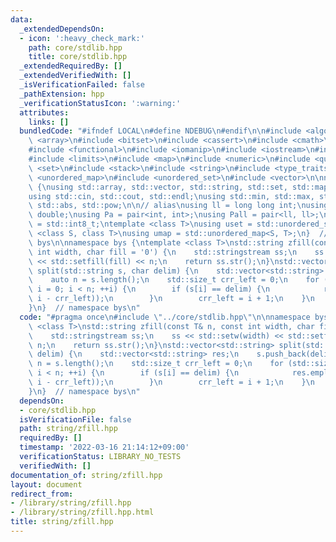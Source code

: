 ```yaml
---
data:
  _extendedDependsOn:
  - icon: ':heavy_check_mark:'
    path: core/stdlib.hpp
    title: core/stdlib.hpp
  _extendedRequiredBy: []
  _extendedVerifiedWith: []
  _isVerificationFailed: false
  _pathExtension: hpp
  _verificationStatusIcon: ':warning:'
  attributes:
    links: []
  bundledCode: "#ifndef LOCAL\n#define NDEBUG\n#endif\n\n#include <algorithm>\n#include\
    \ <array>\n#include <bitset>\n#include <cassert>\n#include <cmath>\n#include <complex>\n\
    #include <functional>\n#include <iomanip>\n#include <iostream>\n#include <iterator>\n\
    #include <limits>\n#include <map>\n#include <numeric>\n#include <queue>\n#include\
    \ <set>\n#include <stack>\n#include <string>\n#include <type_traits>\n#include\
    \ <unordered_map>\n#include <unordered_set>\n#include <vector>\n\nnamespace bys\
    \ {\nusing std::array, std::vector, std::string, std::set, std::map, std::pair;\n\
    using std::cin, std::cout, std::endl;\nusing std::min, std::max, std::sort, std::reverse,\
    \ std::abs, std::pow;\n\n// alias\nusing ll = long long int;\nusing ld = long\
    \ double;\nusing Pa = pair<int, int>;\nusing Pall = pair<ll, ll>;\nusing ibool\
    \ = std::int8_t;\ntemplate <class T>\nusing uset = std::unordered_set<T>;\ntemplate\
    \ <class S, class T>\nusing umap = std::unordered_map<S, T>;\n}  // namespace\
    \ bys\n\nnamespace bys {\ntemplate <class T>\nstd::string zfill(const T& n, const\
    \ int width, char fill = '0') {\n    std::stringstream ss;\n    ss << std::setw(width)\
    \ << std::setfill(fill) << n;\n    return ss.str();\n}\nstd::vector<std::string>\
    \ split(std::string s, char delim) {\n    std::vector<std::string> res;\n    s.push_back(delim);\n\
    \    auto n = s.length();\n    std::size_t crr_left = 0;\n    for (std::size_t\
    \ i = 0; i < n; ++i) {\n        if (s[i] == delim) {\n            res.emplace_back(s.substr(crr_left,\
    \ i - crr_left));\n        }\n        crr_left = i + 1;\n    }\n    return res;\n\
    }\n}  // namespace bys\n"
  code: "#pragma once\n#include \"../core/stdlib.hpp\"\n\nnamespace bys {\ntemplate\
    \ <class T>\nstd::string zfill(const T& n, const int width, char fill = '0') {\n\
    \    std::stringstream ss;\n    ss << std::setw(width) << std::setfill(fill) <<\
    \ n;\n    return ss.str();\n}\nstd::vector<std::string> split(std::string s, char\
    \ delim) {\n    std::vector<std::string> res;\n    s.push_back(delim);\n    auto\
    \ n = s.length();\n    std::size_t crr_left = 0;\n    for (std::size_t i = 0;\
    \ i < n; ++i) {\n        if (s[i] == delim) {\n            res.emplace_back(s.substr(crr_left,\
    \ i - crr_left));\n        }\n        crr_left = i + 1;\n    }\n    return res;\n\
    }\n}  // namespace bys\n"
  dependsOn:
  - core/stdlib.hpp
  isVerificationFile: false
  path: string/zfill.hpp
  requiredBy: []
  timestamp: '2022-03-16 21:14:12+09:00'
  verificationStatus: LIBRARY_NO_TESTS
  verifiedWith: []
documentation_of: string/zfill.hpp
layout: document
redirect_from:
- /library/string/zfill.hpp
- /library/string/zfill.hpp.html
title: string/zfill.hpp
---
```

